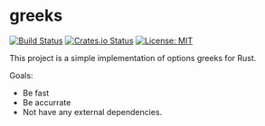 # greeks

[![Build Status](https://travis-ci.org/wateryan/greeks.svg?branch=master)](https://travis-ci.org/wateryan/greeks)
[![Crates.io Status](https://img.shields.io/crates/v/greeks.svg)](https://crates.io/crates/greeks)
[![License: MIT](https://img.shields.io/badge/License-MIT-blue.svg)](https://opensource.org/licenses/MIT)

This project is a simple implementation of options greeks for Rust.

Goals:

* Be fast
* Be accurrate
* Not have any external dependencies.